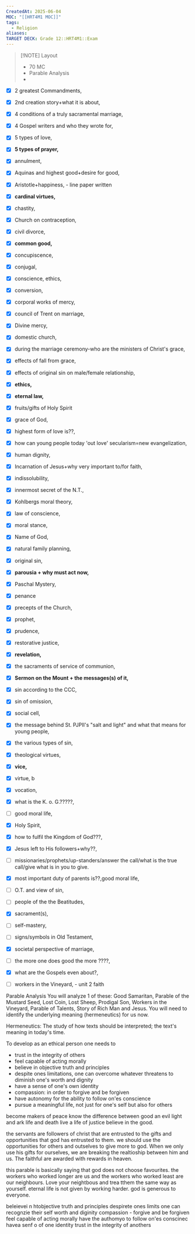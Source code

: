 ```yaml
---
CreatedAt: 2025-06-04
MOC: "[[HRT4M1 MOC]]"
tags:
  - Religion
aliases: 
TARGET DECK: Grade 12::HRT4M1::Exam
---
```


> [!NOTE] Layout
> - 70 MC
> - Parable Analysis
> - 

-   [x] 2 greatest Commandments,
-   [x] 2nd creation story+what it is about,
-   [x] 4 conditions of a truly sacramental marriage,
-   [x] 4 Gospel writers and who they wrote for,
-   [x] 5 types of love,
-   [x] **5 types of prayer,**
-   [x] annulment,
-   [x] Aquinas and highest good+desire for good,
-   [x] Aristotle+happiness, - line paper written
-   [x] **cardinal virtues,**
-   [x] chastity,
-   [x] Church on contraception,
-   [x] civil divorce,
-   [x] **common good,**
-   [x] concupiscence,
-   [x] conjugal,
-   [x] conscience, ethics,
-   [x] conversion,
-   [x] corporal works of mercy,
-   [x] council of Trent on marriage,
-   [x] Divine mercy,
-   [x] domestic church,
-   [x] during the marriage ceremony-who are the ministers of Christ's grace,
-   [x] effects of fall from grace,
-   [x] effects of original sin on male/female relationship,
-   [x] **ethics,**
-   [x] **eternal law,**
-   [x] fruits/gifts of Holy Spirit
-   [x] grace of God,
-   [x] highest form of love is??,
-   [x] how can young people today 'out love' secularism=new evangelization,
-   [x] human dignity,
-   [x] Incarnation of Jesus+why very important to/for faith,
-   [x] indissolubility,
-   [x] innermost secret of the N.T.,
-   [x] Kohlbergs moral theory,
-   [x] law of conscience,
-   [x] moral stance,
-   [x] Name of God,
-   [x] natural family planning,
-   [x] original sin,
-   [x] **parousia + why must act now,**
-   [x] Paschal Mystery,
-   [x] penance
-   [x] precepts of the Church,
-   [x] prophet,
-   [x] prudence,
-   [x] restorative justice,
-   [x] **revelation,**
-   [x] the sacraments of service of communion,
-   [x] **Sermon on the Mount + the messages(s) of it,**
-   [x] sin according to the CCC,
-   [x] sin of omission,
-   [x] social cell,
-   [x] the message behind St. PJPII's "salt and light" and what that means for young people,
-   [x] the various types of sin,
-   [x] theological virtues,
-   [x] **vice,**
-   [x] virtue, b
-   [x] vocation,
-   [x] what is the K. o. G.?????,
-   [ ] good moral life,
-   [x] Holy Spirit,
-   [x] how to fulfil the Kingdom of God???,
-   [x] Jesus left to His followers+why??,
-   [ ] missionaries/prophets/up-standers/answer the call/what is the true call/give what is in you to give.
-   [x] most important duty of parents is??,good moral life,
-   [ ] O.T. and view of sin,
-   [ ] people of the the Beatitudes,
-   [x] sacrament(s),
-   [ ] self-mastery,
-   [ ] signs/symbols in Old Testament,
-   [x] societal perspective of marriage,
-   [ ] the more one does good the more ????,
-   [x] what are the Gospels even about?,
-   [ ] workers in the Vineyard, - unit 2 faith


Parable Analysis
You will analyze 1 of these: Good Samaritan, Parable of the Mustard Seed, Lost Coin, Lost Sheep, Prodigal Son, Workers in the Vineyard, Parable of Talents, Story of Rich Man and Jesus. You will need to identify the underlying meaning (hermeneutics) for us now.

Hermeneutics: The study of how texts should be interpreted; the text's meaning in today's time.

To develop as an ethical person one needs to
- trust in the integrity of others
- feel capable of acting morally
- believe in objective truth and principles
- despite ones limitations, one can overcome whatever threatens to diminish one's worth and dignity
- have a sense of one's own identity
- compassion: in order to forgive and be forgiven
- have autonomy for the ability to follow on'es conscience
- pursue a meaningful life, not just for one's self but also for others

become makers of peace
know the difference between good an evil light and ark life and death
live a life of justice
believe in the good.

the servants are followers of christ that are entrusted to the gifts and opportunities that god has entrusted to them. we should use the opportunities for others and outselves to give more to god. When we only use his gifts for ourselves, we are breaking the realtioship between him and us. The faithful are awarded with rewards in heaven.


this parable is basically saying that god does not choose favourites. the workers who worked longer are us and the workers who worked least are our neighbours. Love your neightbous and trea tthem the same way as yourself. 
eternal life is not given by working harder. god is generous to everyone. 


beleievei n htobjective truth and principles
despirete ones limits one can recognzie their self worth and diginity
compassion - forgive and be forgiven
feel capable of acting morally
have the authomyo to follow on'es conscinec
havea senf o of one identity
trust in the integrity of anothers 